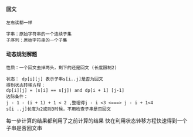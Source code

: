 
#### 回文
```
左右读都一样

字串：原始字符串的一个连续子集
子序列：原始字符串的一个子集
```

#### 动态规划解题
```
性质：一个回文去掉两头，剩下的还是回文 (长度限制2)

状态： dp[i][j] 表示子串s[i..j]是否为回文
得到状态转移方程：
dp[i][j] = (s[i] == s[j]) and dp[i + 1] [j-1]
边际条件：
j - 1 - (i + 1) + 1 < 2 ,整理得j - i <3 <===> j - i + 1<4
s[i ..j]长度为2或则3时候，不用检查子串是否回文
```

每一步计算的结果都利用了之前计算的结果
快在利用状态转移方程快速得到一个子串是否回文串
